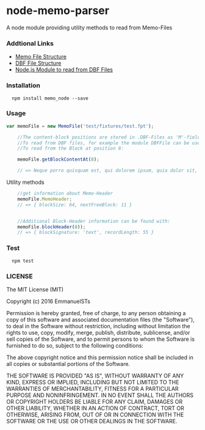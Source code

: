 # node-memo-parser

A node module providing utility methods to read from Memo-Files

### Addtional Links

- [Memo File Structure](https://msdn.microsoft.com/en-us/library/8599s21w(v=vs.80).aspx)
- [DBF File Structure](https://en.wikipedia.org/wiki/.dbf)
- [Node.js Module to read from DBF Files](https://github.com/paypac/DBFFile)

### Installation

```shell
  npm install memo_node --save
```

### Usage

```js
var memoFile = new MemoFile('test/fixtures/test.fpt');

	//The content-block positions are stored in .DBF-Files as 'M'-fields: https://en.wikipedia.org/wiki/.dbf#File_Architecture_Overview
	//To read from DBF files, for example the module DBFFile can be used: https://github.com/paypac/DBFFile
	//To read from the Block at position 8:

	memoFile.getBlockContentAt(8);

	// => Neque porro quisquam est, qui dolorem ipsum, quia dolor sit, amet, consectetur, adipisci velit
```

Utility methods

```js
	//get information about Memo-Header
	memoFile.MemoHeader;
	// => { blockSize: 64, nextFreeBlock: 11 }


	//Additional Block-Header information can be found with:
	memoFile.blockHeader(8));
	// => { blockSignature: 'text', recordLength: 55 }
```


### Test

```shell
  npm test
```


### LICENSE

The MIT License (MIT)

Copyright (c) 2016 EmmanuelSTs

Permission is hereby granted, free of charge, to any person obtaining a copy
of this software and associated documentation files (the "Software"), to deal
in the Software without restriction, including without limitation the rights
to use, copy, modify, merge, publish, distribute, sublicense, and/or sell
copies of the Software, and to permit persons to whom the Software is
furnished to do so, subject to the following conditions:

The above copyright notice and this permission notice shall be included in all
copies or substantial portions of the Software.

THE SOFTWARE IS PROVIDED "AS IS", WITHOUT WARRANTY OF ANY KIND, EXPRESS OR
IMPLIED, INCLUDING BUT NOT LIMITED TO THE WARRANTIES OF MERCHANTABILITY,
FITNESS FOR A PARTICULAR PURPOSE AND NONINFRINGEMENT. IN NO EVENT SHALL THE
AUTHORS OR COPYRIGHT HOLDERS BE LIABLE FOR ANY CLAIM, DAMAGES OR OTHER
LIABILITY, WHETHER IN AN ACTION OF CONTRACT, TORT OR OTHERWISE, ARISING FROM,
OUT OF OR IN CONNECTION WITH THE SOFTWARE OR THE USE OR OTHER DEALINGS IN THE
SOFTWARE.
